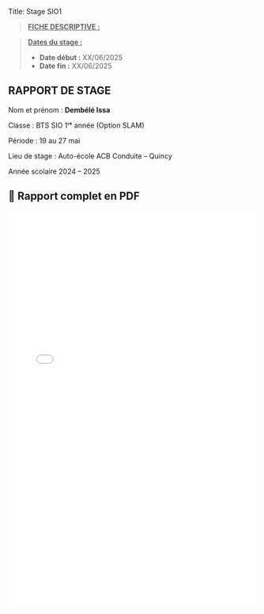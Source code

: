 Title: Stage SIO1

> **<u>FICHE DESCRIPTIVE :</u>**

> <u>**Dates du stage :**</u>
>
> - **Date début :** XX/06/2025
> - **Date fin :** XX/06/2025
>
<!DOCTYPE html>
<html lang="fr">
<head>
  <meta charset="UTF-8">
  <title>Rapport de stage - Dembélé Issa</title>
  <link rel="stylesheet" href="style.css">
</head>
<body>

  <!-- Page de garde -->
  <section class="rapport-cover">
    <div class="cover-content">
      <h1 class="cover-title">RAPPORT DE STAGE</h1>
      <p class="cover-name">Nom et prénom : <b>Dembélé Issa</b></p>
      <p class="cover-class">Classe : BTS SIO 1ʳᵉ année (Option SLAM)</p>
      <p class="cover-period">Période : 19 au 27 mai</p>
      <p class="cover-place">Lieu de stage : Auto-école ACB Conduite – Quincy</p>
      <p class="cover-year">Année scolaire 2024 – 2025</p>
    </div>
  </section>

  <!-- Rapport en PDF -->
  <section class="rapport-pdf">
    <h2>📄 Rapport complet en PDF</h2>
    <embed src="rapport_stage_final.pdf" type="application/pdf" width="100%" height="800px">
  </section>

</body>
</html>


